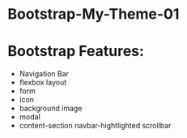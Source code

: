 # Bootstrap-My-Theme-01

# Bootstrap Features:
- Navigation Bar
- flexbox layout
- form 
- icon
- background image
- modal
- content-section navbar-hightlighted scrollbar
